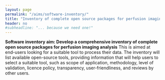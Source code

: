 ```yaml
---
layout: page
permalink: "/aims/software-inventory/"
title: "Inventory of complete open source packages for perfusion imaging analysis"
header: no
#subheadline: "... because we need one!"
---
```



**Software inventory aim: Develop a comprehensive inventory of complete open source packages for perfusion imaging analysis** This is aimed at end-users looking for a suitable tool to process their data. The inventory will list available open-source tools, providing information that will help users to select a suitable tool, such as scope of application, methodology, level of validation, licence policy, transparency, user-friendliness, and reviews by other users.
